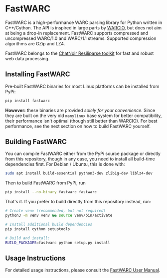 # FastWARC

FastWARC is a high-performance WARC parsing library for Python written in C++/Cython. The API is inspired in large parts by [WARCIO](https://github.com/webrecorder/warcio), but does not aim at being a drop-in replacement.  FastWARC supports compressed and uncompressed WARC/1.0 and WARC/1.1 streams. Supported compression algorithms are GZip and LZ4.

FastWARC belongs to the [ChatNoir Resiliparse toolkit](https://github.com/chatnoir-eu/chatnoir-resiliparse/) for fast and robust web data processing.

## Installing FastWARC

Pre-built FastWARC binaries for most Linux platforms can be installed from PyPi:
```bash
pip install fastwarc
```
**However:** these binaries are provided *solely for your convenience*. Since they are built on the very old `manylinux` base system for better compatibility, their performance isn't optimal (though still better than WARCIO). For best performance, see the next section on how to build FastWARC yourself.

## Building FastWARC

You can compile FastWARC either from the PyPi source package or directly from this repository, though in any case, you need to install all build-time dependencies first. For Debian / Ubuntu, this is done with:
```bash
sudo apt install build-essential python3-dev zlib1g-dev liblz4-dev
```
Then to build FastWARC from PyPi, run
```bash
pip install --no-binary fastwarc fastwarc
```
That's it. If you prefer to build directly from this repository instead, run:
```bash
# Create venv (recommended, but not required)
python3 -m venv venv && source venv/bin/activate

# Install additional build dependencies
pip install cython setuptools

# Build and install:
BUILD_PACKAGES=fastwarc python setup.py install
```

## Usage Instructions
For detailed usage instructions, please consult the [FastWARC User Manual](https://resiliparse.chatnoir.eu/en/latest/man/fastwarc.html).
